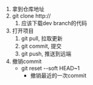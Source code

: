1. 拿到仓库地址
2. git clone http://
    1. 应该下载dev branch的代码
3. 打开项目
    1. git pull, 拉取更新
    2. git commit, 提交
    3. git push, 推送到远端
4. 撤销commit
    - git reset --soft HEAD~1
        - 撤销最近的一次commit